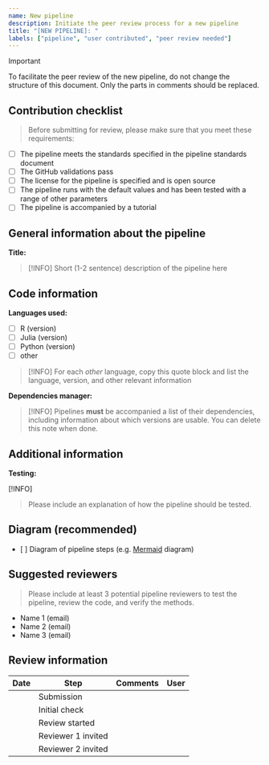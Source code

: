 ```yaml
---
name: New pipeline
description: Initiate the peer review process for a new pipeline
title: "[NEW PIPELINE]: "
labels: ["pipeline", "user contributed", "peer review needed"]
---
```


> [!IMPORTANT]
> To facilitate the peer review of the new pipeline, do not change the structure of this
> document. Only the parts in comments should be replaced.

## Contribution checklist
> Before submitting for review, please make sure that you meet these requirements:
- [ ] The pipeline meets the standards specified in the pipeline standards document
- [ ] The GitHub validations pass
- [ ] The license for the pipeline is specified and is open source
- [ ] The pipeline runs with the default values and has been tested with a range of other parameters
- [ ] The pipeline is accompanied by a tutorial 

## General information about the pipeline

**Title:** <!-- TITLE GOES HERE -->

> [!INFO]
> Short (1-2 sentence) description of the pipeline here

## Code information



**Languages used:**

- [ ] R (version)
- [ ] Julia (version)
- [ ] Python (version)
- [ ] other

> [!INFO]
> For each *other* language, copy this quote block and list the language, version, and other
> relevant information

**Dependencies manager:** <!-- List all packages and their versions here (note: list versions even if the versions are not specified in the Conda dependencies for future versioning) -->

> [!INFO]
> Pipelines **must** be accompanied a list of their dependencies, including information about
> which versions are usable. You can delete this note when done.

## Additional information

**Testing:** <!-- free-form text to explain the testing/CI of the pipeline -->

[!INFO]
> Please include an explanation of how the pipeline should be tested. 

## Diagram (recommended)

- [ ] Diagram of pipeline steps (e.g. [Mermaid][mermaid] diagram)

[mermaid]: https://github.blog/developer-skills/github/include-diagrams-markdown-files-mermaid/

## Suggested reviewers <!-- 2-3 -->
> Please include at least 3 potential pipeline reviewers to test the pipeline, review the code, and verify the methods.
- Name 1 (email)
- Name 2 (email)
- Name 3 (email)

## Review information

| Date | Step | Comments | User |
|----|----|----|----|
| <!-- TODAY YYYY-MM-DD --> | Submission | | <!-- YOUR GITHUB ID --> |
| | Initial check | | |
| | Review started | | |
| | Reviewer 1 invited | | |
| | Reviewer 2 invited | | |
